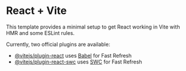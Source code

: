 # React + Vite

This template provides a minimal setup to get React working in Vite with HMR and some ESLint rules.

Currently, two official plugins are available:

- [@vitejs/plugin-react](https://github.com/vitejs/vite-plugin-react/blob/main/packages/plugin-react/README.md) uses [Babel](https://babeljs.io/) for Fast Refresh
- [@vitejs/plugin-react-swc](https://github.com/vitejs/vite-plugin-react-swc) uses [SWC](https://swc.rs/) for Fast Refresh


<!-- Para arrancar el projecto -->
<!-- Arrancar en dos terminales tanto el front como el back -->
<!-- FRONT-END: Instalar npm install y después en la terminal npm run dev -->
<!-- BACK-END: Instalar npm install en el directorio server, después en la terminal nodemon index.js -->

<!-- librerias para instalar -->
<!-- npm install --save @fortawesome/free-brands-svg-icons -->
<!-- npm install react-toastify  -->
<!-- npm i swiper -->
<!-- npm install @mui/material @mui/icons-material @emotion/styled @emotion/react -->
<!-- npm install react-icons -->
<!-- npm install react-redux -->
<!-- npm install react-icons react-image-gallery react-rater -->
<!-- npm install mdb-react-ui-kit -->
<!-- npm install moment -->
<!-- npm install @stripe/react-stripe-js @stripe/stripe-js -->
<!-- npm install axios -->
